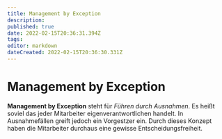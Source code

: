 ```yaml
---
title: Management by Exception
description: 
published: true
date: 2022-02-15T20:36:31.394Z
tags: 
editor: markdown
dateCreated: 2022-02-15T20:36:30.331Z
---
```


# Management by Exception

**Management by Exception** steht für *Führen durch Ausnahmen*. Es heißt
soviel das jeder Mitarbeiter eigenverantwortlichen handelt. In
Ausnahmefällen greift jedoch ein Vorgestzer ein. Durch dieses Konzept
haben die Mitarbeiter durchaus eine gewisse Entscheidungsfreiheit.